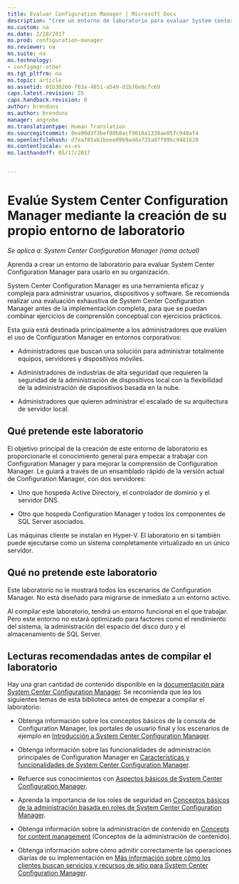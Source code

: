 ```yaml
---
title: Evaluar Configuration Manager | Microsoft Docs
description: "Cree un entorno de laboratorio para evaluar System Center Configuration Manager para usarlo en la organización."
ms.custom: na
ms.date: 2/28/2017
ms.prod: configuration-manager
ms.reviewer: na
ms.suite: na
ms.technology:
- configmgr-other
ms.tgt_pltfrm: na
ms.topic: article
ms.assetid: 01b30260-f03a-4851-a549-d1b76e8cfc69
caps.latest.revision: 25
caps.handback.revision: 0
author: brenduns
ms.author: brenduns
manager: angrobe
ms.translationtype: Human Translation
ms.sourcegitcommit: 0ea90d3f3bef80b8acf9018a1338ae05fc948af4
ms.openlocfilehash: d7ea785ab1beee09b9adda735a87f89bc9481620
ms.contentlocale: es-es
ms.lasthandoff: 05/17/2017


---
```

# <a name="evaluate-system-center-configuration-manager-by-building-your-own-lab-environment"></a>Evalúe System Center Configuration Manager mediante la creación de su propio entorno de laboratorio

*Se aplica a: System Center Configuration Manager (rama actual)*

 Aprenda a crear un entorno de laboratorio para evaluar System Center Configuration Manager para usarlo en su organización.  

 System Center Configuration Manager es una herramienta eficaz y compleja para administrar usuarios, dispositivos y software. Se recomienda realizar una evaluación exhaustiva de System Center Configuration Manager antes de la implementación completa, para que se puedan combinar ejercicios de comprensión conceptual con ejercicios prácticos.  

 Esta guía está destinada principalmente a los administradores que evalúen el uso de Configuration Manager en entornos corporativos:  

-   Administradores que buscan una solución para administrar totalmente equipos, servidores y dispositivos móviles.  

-   Administradores de industrias de alta seguridad que requieren la seguridad de la administración de dispositivos local con la flexibilidad de la administración de dispositivos basada en la nube.  

-   Administradores que quieren administrar el escalado de su arquitectura de servidor local.  

## <a name="what-this-lab-does"></a>Qué pretende este laboratorio  
 El objetivo principal de la creación de este entorno de laboratorio es proporcionarle el conocimiento general para empezar a trabajar con Configuration Manager y para mejorar la comprensión de Configuration Manager. Le guiará a través de un ensamblado rápido de la versión actual de Configuration Manager, con dos servidores:  

-   Uno que hospeda Active Directory, el controlador de dominio y el servidor DNS.  

-   Otro que hospeda Configuration Manager y todos los componentes de SQL Server asociados.  

Las máquinas cliente se instalan en Hyper-V. El laboratorio en sí también puede ejecutarse como un sistema completamente virtualizado en un único servidor.  

## <a name="what-this-lab-does-not-do"></a>Qué no pretende este laboratorio  
 Este laboratorio no le mostrará todos los escenarios de Configuration Manager. No está diseñado para migrarse de inmediato a un entorno activo.  

 Al compilar este laboratorio, tendrá un entorno funcional en el que trabajar. Pero este entorno no estará optimizado para factores como el rendimiento del sistema, la administración del espacio del disco duro y el almacenamiento de SQL Server.  

##  <a name="BKMK_EvalRec"></a> Lecturas recomendadas antes de compilar el laboratorio  
 Hay una gran cantidad de contenido disponible en la [documentación para System Center Configuration Manager](http://docs.microsoft.com/sccm/). Se recomienda que lea los siguientes temas de esta biblioteca antes de empezar a compilar el laboratorio:  

-   Obtenga información sobre los conceptos básicos de la consola de Configuration Manager, los portales de usuario final y los escenarios de ejemplo en [Introducción a System Center Configuration Manager](../../core/understand/introduction.md).  

-   Obtenga información sobre las funcionalidades de administración principales de Configuration Manager en [Características y funcionalidades de System Center Configuration Manager](../../core/plan-design/changes/features-and-capabilities.md).  

-   Refuerce sus conocimientos con [Aspectos básicos de System Center Configuration Manager](../../core/understand/fundamentals.md).  

-   Aprenda la importancia de los roles de seguridad en [Conceptos básicos de la administración basada en roles de System Center Configuration Manager](../../core/understand/fundamentals-of-role-based-administration.md).  

-   Obtenga información sobre la administración de contenido en [Concepts for content management](../../core/plan-design/hierarchy/fundamental-concepts-for-content-management.md) (Conceptos de la administración de contenido).  

-   Obtenga información sobre cómo admitir correctamente las operaciones diarias de su implementación en [Más información sobre cómo los clientes buscan servicios y recursos de sitio para System Center Configuration Manager](../../core/plan-design/hierarchy/understand-how-clients-find-site-resources-and-services.md).  

